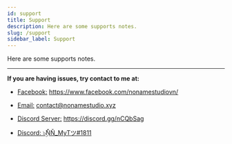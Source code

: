 ```yaml
---
id: support
title: Support
description: Here are some supports notes.
slug: /support
sidebar_label: Support
---
```


Here are some supports notes.

---
**If you are having issues, try contact to me at:**  

- [Facebook:](https://www.facebook.com/nonamestudiovn/) https://www.facebook.com/nonamestudiovn/

- [Email:](mailto:contact@nonamestudio.xyz) contact@nonamestudio.xyz

- [Discord Server:](https://discord.gg/nCQbSag) https://discord.gg/nCQbSag
- [Discord: ๖ۣۜŇŇ_MyTツ#1811](https://discordapp.com/users/382856633652477952)